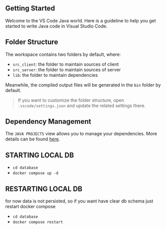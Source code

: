 ## Getting Started

Welcome to the VS Code Java world. Here is a guideline to help you get started to write Java code in Visual Studio Code.

## Folder Structure

The workspace contains two folders by default, where:

- `src_client`: the folder to maintain sources of client
- `src_server`: the folder to maintain sources of server
- `lib`: the folder to maintain dependencies

Meanwhile, the compiled output files will be generated in the `bin` folder by default.

> If you want to customize the folder structure, open `.vscode/settings.json` and update the related settings there.

## Dependency Management

The `JAVA PROJECTS` view allows you to manage your dependencies. More details can be found [here](https://github.com/microsoft/vscode-java-dependency#manage-dependencies).


## STARTING LOCAL DB
- `cd database`
- `docker compose up -d`

## RESTARTING LOCAL DB
for now data is not persisted, so if you want have clear db schema just restart docker compose
- `cd database`
- `docker compose restart`